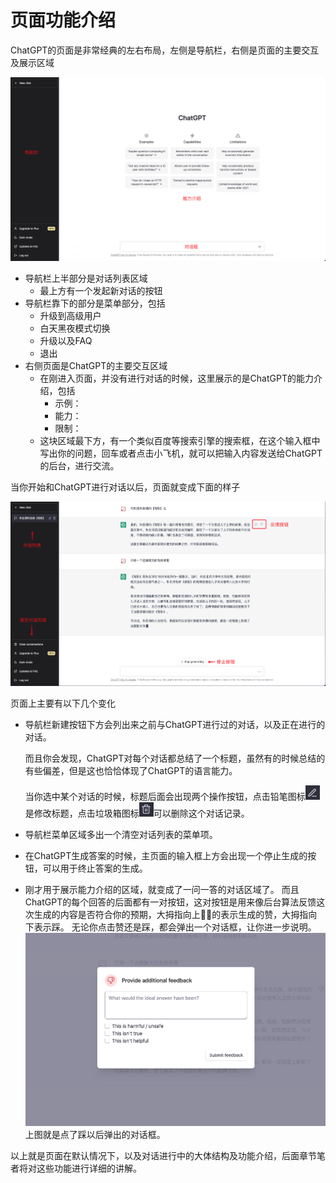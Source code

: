 # 页面功能介绍


ChatGPT的页面是非常经典的左右布局，左侧是导航栏，右侧是页面的主要交互及展示区域

![intro](../images/webpage/intro1.png)

* 导航栏上半部分是对话列表区域
  * 最上方有一个发起新对话的按钮
* 导航栏靠下的部分是菜单部分，包括
  * 升级到高级用户
  * 白天黑夜模式切换
  * 升级以及FAQ
  * 退出
* 右侧页面是ChatGPT的主要交互区域
  * 在刚进入页面，并没有进行对话的时候，这里展示的是ChatGPT的能力介绍，包括
    * 示例：
    * 能力：
    * 限制：
  * 这块区域最下方，有一个类似百度等搜索引擎的搜索框，在这个输入框中写出你的问题，回车或者点击小飞机，就可以把输入内容发送给ChatGPT的后台，进行交流。

当你开始和ChatGPT进行对话以后，页面就变成下面的样子

![intro](../images/webpage/intro2.png)

页面上主要有以下几个变化
* 导航栏新建按钮下方会列出来之前与ChatGPT进行过的对话，以及正在进行的对话。
  
  而且你会发现，ChatGPT对每个对话都总结了一个标题，虽然有的时候总结的有些偏差，但是这也恰恰体现了ChatGPT的语言能力。
  
  当你选中某个对话的时候，标题后面会出现两个操作按钮，点击铅笔图标![intro](../images/webpage/pencil.png)是修改标题，点击垃圾箱图标![intro](../images/webpage/trash.png)可以删除这个对话记录。

* 导航栏菜单区域多出一个清空对话列表的菜单项。
* 在ChatGPT生成答案的时候，主页面的输入框上方会出现一个停止生成的按钮，可以用于终止答案的生成。
* 刚才用于展示能力介绍的区域，就变成了一问一答的对话区域了。
  而且ChatGPT的每个回答的后面都有一对按钮，这对按钮是用来像后台算法反馈这次生成的内容是否符合你的预期，大拇指向上👍🏻的表示生成的赞，大拇指向下表示踩。
  无论你点击赞还是踩，都会弹出一个对话框，让你进一步说明。
  ![nolike](../images/webpage/nolike.png)
  上图就是点了踩以后弹出的对话框。

以上就是页面在默认情况下，以及对话进行中的大体结构及功能介绍，后面章节笔者将对这些功能进行详细的讲解。